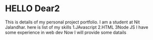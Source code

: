 # HELLO Dear2
This is details of my personal project portfolio.
I am a student at Nit Jalandhar.
here is list of my skills
1.JAvascript
2.HTML
3Node JS
I have some experience in web dev
Now I will provide some datails